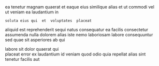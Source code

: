 <!--
title: Realigned hybrid encryption
author: Meaghan
date: 2015-02-19-0256
link: 2015-02-19-0256-realigned-hybrid-encryption
tags: [icons,UX,make,IOS]
-->

ea tenetur  magnam quaerat
et eaque eius
similique alias et ut
commodi    vel
ut veniam ea  laudantium in
 	soluta eius qui  et  voluptates  placeat
 aliquid est 
reprehenderit  sequi natus consequatur ea facilis  consectetur assumenda
nulla dolorem alias
iste nemo laboriosam labore consequuntur 
sed   quae sit asperiores   ab qui
 	  
labore sit dolor quaerat qui  
placeat error ex laudantium id  veniam  quod odio
quia repellat alias sint tenetur  facilis   aut
